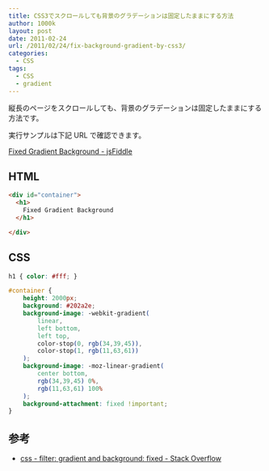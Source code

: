 ```yaml
---
title: CSS3でスクロールしても背景のグラデーションは固定したままにする方法
author: 1000k
layout: post
date: 2011-02-24
url: /2011/02/24/fix-background-gradient-by-css3/
categories:
  - CSS
tags:
  - CSS
  - gradient
---
```

縦長のページをスクロールしても、背景のグラデーションは固定したままにする方法です。

実行サンプルは下記 URL で確認できます。

[Fixed Gradient Background - jsFiddle](http://jsfiddle.net/SWMME/1/)

<!--more-->

## HTML

```html
<div id="container">
  <h1>
    Fixed Gradient Background
  </h1>

</div>
```


## CSS

```css
h1 { color: #fff; }

#container {
    height: 2000px;
    background: #202a2e;
    background-image: -webkit-gradient(
        linear,
        left bottom,
        left top,
        color-stop(0, rgb(34,39,45)),
        color-stop(1, rgb(11,63,61))
    );
    background-image: -moz-linear-gradient(
        center bottom,
        rgb(34,39,45) 0%,
        rgb(11,63,61) 100%
    );
    background-attachment: fixed !important;
}
```


## 参考

  * [css - filter: gradient and background: fixed - Stack Overflow](http://stackoverflow.com/questions/5024143/filter-gradient-and-background-fixed)